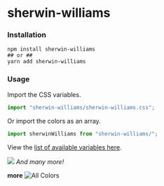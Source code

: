 # sherwin-williams

### Installation

```
npm install sherwin-williams
## or ##
yarn add sherwin-williams
```

### Usage

Import the CSS variables.

```jsx
import "sherwin-williams/sherwin-williams.css";
```

Or import the colors as an array.

```jsx
import sherwinWilliams from "sherwin-williams/";
```

View the [list of available variables here](./sherwin-william.css).

![](./screenshot.png)
_And many more!_

__more__
![All Colors](./data/all-colors.svg)
